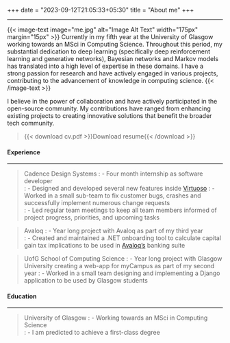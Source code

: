 +++
date = "2023-09-12T21:05:33+05:30"
title = "About me"
+++

---

{{< image-text image="me.jpg" alt="Image Alt Text" width="175px" margin="15px" >}}
Currently in my fifth year at the University of Glasgow working towards an MSci in Computing Science. Throughout this period, my substantial dedication to deep learning (specifically deep reinforcement learning and generative networks), Bayesian networks and Markov models has translated into a high level of expertise in these domains. I have a strong passion for research and have actively engaged in various projects, contributing to the advancement of knowledge in computing science. 
{{< /image-text >}}

I believe in the power of collaboration and have actively participated in the open-source community. My contributions have ranged from enhancing existing projects to creating innovative solutions that benefit the broader tech community.


>{{< download cv.pdf >}}Download resume{{< /download >}}

#### Experience
---
> Cadence Design Systems 
> : - Four month internship as software developer  
> : - Designed and developed several new features inside [Virtuoso](https://www.cadence.com/en_US/home/tools/custom-ic-analog-rf-design/virtuoso-studio.html)
> : -  Worked in a small sub-team to fix customer bugs, crashes and successfully implement numerous change requests  
> : -  Led regular team meetings to keep all team members informed of project progress, priorities, and upcoming tasks

> Avaloq 
> : - Year long project with Avaloq as part of my third year  
> : - Created and maintained a .NET onboarding tool to calculate capital gain tax implications to be used in [Avaloq’s](https://www.googleadservices.com/pagead/aclk?sa=L&ai=DChcSEwik5u-LrbuBAxXE7e0KHYY8COQYABAAGgJkZw&ae=2&gclid=Cj0KCQjw06-oBhC6ARIsAGuzdw13xpz3DRjNDGskDvK9D0x8qwT_DCjNnziYwV32mHw7RZXFq7RN9CoaAuLDEALw_wcB&ohost=www.google.com&cid=CAESbeD2hz_8iipH6fhjsIil3_aIunLj-vCTotuhzWBO827PWqbVrhh8_6Qz_ny4mUyrC1vHuTCVnaSRXKMFlx06529O5NeKS3tFuTWRtWHFxgagJUFSIMPQYhbGav5UNlszARp5ZoXgWr54l_34-0Q&sig=AOD64_3VuFaBckDSzRN9WYq1k9gWXeOvSg&q&adurl&ved=2ahUKEwj7seiLrbuBAxWiXUEAHVs_CDwQ0Qx6BAgOEAE&nis=8&dct=1) banking suite

> UofG School of Computing Science
> : - Year long project with Glasgow University creating a web-app for myCampus as part of my second year
> : - Worked in a small team designing and implementing a Django application to be used by Glasgow students

#### Education
---
> University of Glasgow
> : - Working towards an MSci in Computing Science  
> : - I am predicted to achieve a first-class degree